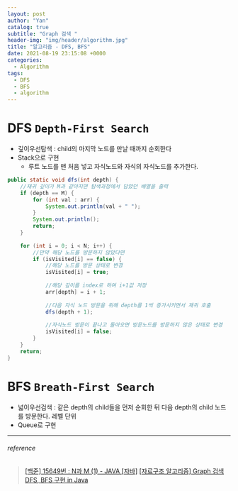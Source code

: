```yaml
---
layout: post
author: "Yan"
catalog: true
subtitle: "Graph 검색 "
header-img: "img/header/algorithm.jpg"
title: "알고리즘 - DFS, BFS"
date: 2021-08-19 23:15:08 +0000
categories:
  - Algorithm
tags:
  - DFS
  - BFS
  - algorithm
---
```


# DFS `Depth-First Search`

- 깊이우선탐색 : child의 마지막 노드를 만날 때까지 순회한다
- Stack으로 구현
    - 루트 노드를 맨 처음 넣고 자식노드와 자식의 자식노드를 추가한다.

```java
public static void dfs(int depth) {
    //재귀 깊이가 M과 같아지면 탐색과정에서 담았던 배열을 출력
    if (depth == M) {
        for (int val : arr) {
            System.out.println(val + " ");
        }
        System.out.println();
        return;
    }
        
    for (int i = 0; i < N; i++) {
        //만약 해당 노드를 방문하지 않았다면
        if (isVisited[i] == false) {
            //해당 노드를 방문 상태로 변경
            isVisited[i] = true;
                
            //해당 깊이를 index로 하여 i+1값 저장
            arr[depth] = i + 1;
                
            //다음 자식 노드 방문을 위해 depth를 1씩 증가시키면서 재귀 호출
            dfs(depth + 1);
                
            //자식노드 방문이 끝나고 돌아오면 방문노드를 방문하지 않은 상태로 변경
            isVisited[i] = false;
        }
    }
    return;
}
```

# BFS `Breath-First Search`

- 넓이우선검색 : 같은 depth의 child들을 먼저 순회한 뒤 다음 depth의 child 노드를 방문한다. 레벨 단위
- Queue로 구현

---
###### reference 
> [[백준] 15649번 : N과 M (1) - JAVA [자바]](https://st-lab.tistory.com/114#%EC%95%8C%EA%B3%A0%EB%A6%AC%EC%A6%98)
> [[자료구조 알고리즘] Graph 검색 DFS, BFS 구현 in Java](https://youtu.be/_hxFgg7TLZQ)
